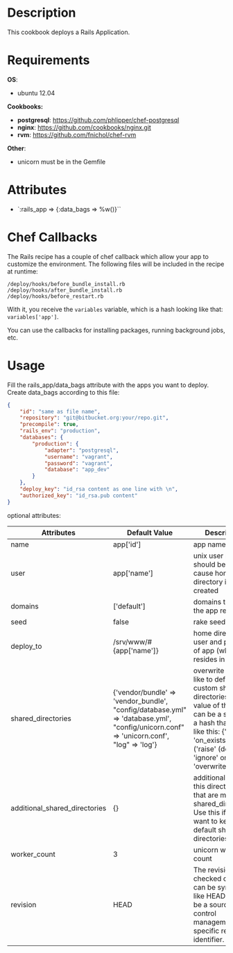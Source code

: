Description
===========

This cookbook deploys a Rails Application. 

Requirements
============

**OS**:

- ubuntu 12.04

**Cookbooks:**

- **postgresql**: https://github.com/phlipper/chef-postgresql
- **nginx**: https://github.com/cookbooks/nginx.git
- **rvm**: https://github.com/fnichol/chef-rvm

**Other**:

- unicorn must be in the Gemfile

Attributes
==========

- `:rails_app => {:data_bags => %w()}``

Chef Callbacks
==============

The Rails recipe has a couple of chef callback which allow your app to customize the environment.
The following files will be included in the recipe at runtime:

```
/deploy/hooks/before_bundle_install.rb
/deploy/hooks/after_bundle_install.rb
/deploy/hooks/before_restart.rb
````

With it, you receive the `variables` variable, which is a hash looking like that: `variables['app']`.

You can use the callbacks for installing packages, running background jobs, etc.

Usage
=====

Fill the rails_app/data_bags attribute with the apps you want to deploy. Create data_bags according to this file:

```json
{
    "id": "same as file name",
    "repository": "git@bitbucket.org:your/repo.git",
    "precompile": true,
    "rails_env": "production",
    "databases": {
        "production": {
            "adapter": "postgresql",
            "username": "vagrant",
            "password": "vagrant",
            "database": "app_dev"
        }
    },
    "deploy_key": "id_rsa content as one line with \n",
    "authorized_key": "id_rsa.pub content"
}
```

optional attributes:

| Attributes | Default Value | Description |
| ---------- | ------------- | ----------- |
| name       | app['id']     | app name |
| user       | app['name']   | unix user name, should be uniq cause home directory is created |
| domains    | ['default']   | domains to which the app responds |
| seed       | false         | rake seed? |
| deploy_to  | /srv/www/#{app['name']} | home directory of user and parent dir of app (which resides in `current/` |
| shared_directories | {'vendor/bundle' => 'vendor_bundle', "config/database.yml" => 'database.yml', "config/unicorn.conf" => 'unicorn.conf', "log" => 'log'} | overwrite if you'd like to define custom shared directories. The value of the Hash can be a string or a hash that looks like this: {'file': ..., 'on_exists' => ('raise' (default) or 'ignore' or 'log' or 'overwrite')} |
| additional_shared_directories | {} | additionally share this directories that are merged in shared_directories. Use this if you want to keep the default shared directories. |
| worker_count | 3 | unicorn worker count |
| revision | HEAD | The revision to be checked out. This can be symbolic, like HEAD or it can be a source control management-specific revision identifier. |


